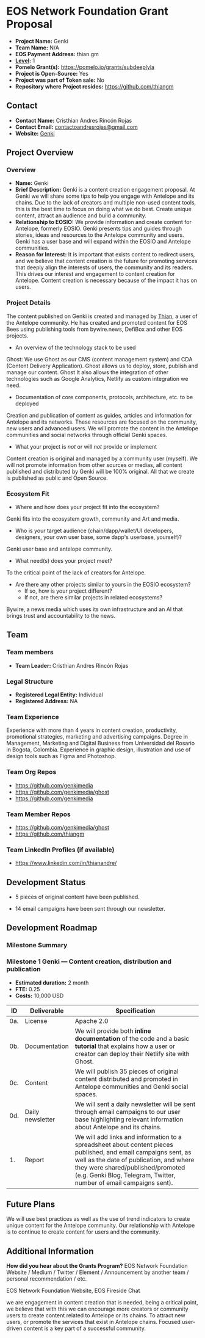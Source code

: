 # EOS Network Foundation Grant Proposal

- **Project Name:** Genki
- **Team Name:** N/A
- **EOS Payment Address:** thian.gm
- **[Level](https://github.com/eosnetworkfoundation/grant-framework#grant-levels):** 1
- **Pomelo Grant(s):** https://pomelo.io/grants/subdeeplyla
- **Project is Open-Source:** Yes
- **Project was part of Token sale:** No
- **Repository where Project resides:** https://github.com/thiangm

## Contact

- **Contact Name:** Cristhian Andres Rincón Rojas
- **Contact Email:** contactoandresrojas@gmail.com
- **Website:** [Genki](https://blog.genki.site)

## Project Overview

### Overview


- **Name:** Genki
- **Brief Description:** Genki is a content creation engagement proposal. At Genki we will share some tips to help you engage with Antelope and its chains. Due to the lack of creators and multiple non-used content tools, this is the best time to focus on doing what we do best. Create unique content, attract an audience and build a community.
- **Relationship to EOSIO:** We provide information and create content for Antelope, formerly EOSIO. Genki presents tips and guides through stories, ideas and resources to the Antelope community and users. Genki has a user base and will expand within the EOSIO and Antelope communities.
- **Reason for Interest:** It is important that exists content to redirect users, and we believe that content creation is the future for promoting services that deeply align the interests of users, the community and its readers. This drives our interest and engagement to content creation for Antelope. Content creation is necessary because of the impact it has on users.

### Project Details


The content published on Genki is created and managed by [Thian](https://twitter.com/thianisoneos), a user of the Antelope community. He has created and promoted content for EOS Bees using publishing tools from bywire.news, DefiBox and other EOS projects.
- An overview of the technology stack to be used

Ghost: We use Ghost as our CMS (content management system) and CDA (Content Delivery Application). Ghost allows us to deploy, store, publish and manage our content. Ghost It also allows the integration of other technologies such as Google Analytics, Netlify as custom integration we need.
- Documentation of core components, protocols, architecture, etc. to be deployed

Creation and publication of content as guides, articles and information for Antelope and its networks. These resources are focused on the community, new users and advanced users. We will promote the content in the Antelope communities and social networks through official Genki spaces.
- What your project is _not_ or will _not_ provide or implement

Content creation is original and managed by a community user (myself). We will not promote information from other sources or medias, all content published and distributed by Genki will be 100% original.
All that we create is published as public and Open Source.

### Ecosystem Fit


- Where and how does your project fit into the ecosystem?

Genki fits into the ecosystem growth, community and Art and media.
- Who is your target audience (chain/dapp/wallet/UI developers, designers, your own user base, some dapp's userbase, yourself)?

Genki user base and antelope community.
- What need(s) does your project meet?

 To the critical point of the lack of creators for Antelope.
- Are there any other projects similar to yours in the EOSIO ecosystem?
  - If so, how is your project different?
  - If not, are there similar projects in related ecosystems?

Bywire, a news media which uses its own infrastructure and an AI that brings trust and accountability to the news.

## Team

### Team members

- **Team Leader:** Cristhian Andres Rincón Rojas

### Legal Structure
- **Registered Legal Entity:** Individual
- **Registered Address:** NA

### Team Experience
Experience with more than 4 years in content creation, productivity, promotional strategies, marketing and advertising campaigns. Degree in Management, Marketing and Digital Business from Universidad del Rosario in Bogota, Colombia. Experience in graphic design, illustration and use of design tools such as Figma and Photoshop.

### Team Org Repos

- https://github.com/genkimedia
- https://github.com/genkimedia/ghost
- https://github.com/genkimedia

### Team Member Repos

- https://github.com/genkimedia/ghost
- https://github.com/thiangm


### Team LinkedIn Profiles (if available)

- https://www.linkedin.com/in/thianandre/

## Development Status

- 5 pieces of original content have been published.

- 14 email campaigns have been sent through our newsletter.

## Development Roadmap

### Milestone Summary

### Milestone 1 Genki — Content creation, distribution and publication

- **Estimated duration:** 2 month
- **FTE:**  0.25
- **Costs:** 10,000 USD

| ID | Deliverable | Specification |
| ----- | ----------- | ------------- |
| 0a. | License | Apache 2.0 |
| 0b. | Documentation | We will provide both **inline documentation** of the code and a basic **tutorial** that explains how a user or creator can deploy their Netlify site with Ghost. |
| 0c. | Content | We will publish 35 pieces of original content distributed and promoted in Antelope communities and Genki social spaces. |
| 0d. | Daily newsletter | We will sent a daily newsletter will be sent through email campaigns to our user base highlighting relevant information about Antelope and its chains. |
| 1. | Report | We will add links and information to a spreadsheet about content pieces published, and email campaigns sent, as well as the date of publication, and where they were shared/published/promoted (e.g. Genki Blog, Telegram, Twitter, number of email campaigns sent). |


## Future Plans

We will use best practices as well as the use of trend indicators to create unique content for the Antelope community. Our relationship with Antelope is to continue to create content for users and the community.

## Additional Information

**How did you hear about the Grants Program?** EOS Network Foundation Website / Medium / Twitter / Element / Announcement by another team / personal recommendation / etc.

EOS Network Foundation Website, EOS Fireside Chat

we are engagement in content creation that is needed, being a critical point, we believe that with this we can encourage more creators or community users to create content related to Antelope or its chains. To attract new users, or promote the services that exist in Antelope chains. Focused user-driven content is a key part of a successful community.
